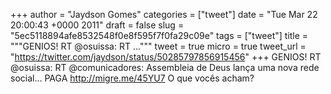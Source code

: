 
+++
author = "Jaydson Gomes"
categories = ["tweet"]
date = "Tue Mar 22 20:00:43 +0000 2011"
draft = false
slug = "5ec5118894afe8532548f0e8f595f7f0fa29c09e"
tags = ["tweet"]
title = """GENIOS!  RT @osuissa: RT ..."""
tweet = true
micro = true
tweet_url = "https://twitter.com/jaydson/status/50285797856915456"
+++
GENIOS!  RT @osuissa: RT @comunicadores: Assembleia de Deus lança uma nova rede social... PAGA http://migre.me/45YU7 O que vocês acham?
